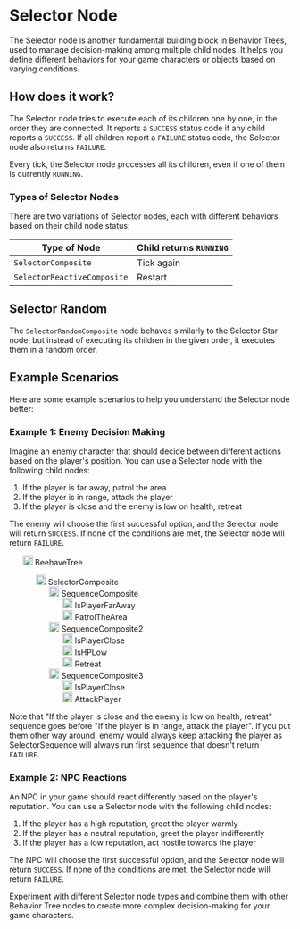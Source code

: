 # Selector Node
The Selector node is another fundamental building block in Behavior Trees, used to manage decision-making among multiple child nodes. It helps you define different behaviors for your game characters or objects based on varying conditions.

## How does it work?
The Selector node tries to execute each of its children one by one, in the order they are connected. It reports a `SUCCESS` status code if any child reports a `SUCCESS`. If all children report a `FAILURE` status code, the Selector node also returns `FAILURE`.

Every tick, the Selector node processes all its children, even if one of them is currently `RUNNING`.

### Types of Selector Nodes
There are two variations of Selector nodes, each with different behaviors based on their child node status:

Type of Node | Child returns `RUNNING`
-------------|-------------------------
`SelectorComposite` | Tick again
`SelectorReactiveComposite` | Restart

## Selector Random
The `SelectorRandomComposite` node behaves similarly to the Selector Star node, but instead of executing its children in the given order, it executes them in a random order.

## Example Scenarios
Here are some example scenarios to help you understand the Selector node better:

### Example 1: Enemy Decision Making
Imagine an enemy character that should decide between different actions based on the player's position. You can use a Selector node with the following child nodes:

1. If the player is far away, patrol the area
2. If the player is in range, attack the player
3. If the player is close and the enemy is low on health, retreat

The enemy will choose the first successful option, and the Selector node will return `SUCCESS`. If none of the conditions are met, the Selector node will return `FAILURE`.

<ul style="list-style: none;">
    <li>
        <img src="assets/icons/tree.svg" width="18px"/>
        BeehaveTree
    </li>
    <ul style="list-style: none;">
        <li>
            <a href="#/manual/selector?id=selector-node"><img src="assets/icons/selector.svg" width="18px"/></a>
            SelectorComposite
        </li>
        <li>
            <ul style="list-style: none;">
                <li>
                    <a href="#/manual/sequence?id=sequence-node"><img src="assets/icons/sequence.svg" width="18px"/></a>
                    SequenceComposite
                </li>
                <li>
                    <ul style="list-style: none;">
                        <li>
                            <a href="#/manual/condition_leaf?id=condition-leaf"><img src="assets/icons/condition.svg" width="18px"/></a>
                            IsPlayerFarAway
                        </li>
                        <li>
                            <a href="#/manual/action_leaf?id=action-leaf-node"><img src="assets/icons/action.svg" width="18px"/></a>
                            PatrolTheArea
                        </li>
                    </ul>
                </li>
            </ul>
        </li>
        <li>
            <ul style="list-style: none;">
                <li>
                    <a href="#/manual/sequence?id=sequence-node"><img src="assets/icons/sequence.svg" width="18px"/></a>
                    SequenceComposite2
                </li>
                <li>
                    <ul style="list-style: none;">
                        <li>
                            <a href="#/manual/condition_leaf?id=condition-leaf"><img src="assets/icons/condition.svg" width="18px"/></a>
                            IsPlayerClose
                        </li>
                        <li>
                            <a href="#/manual/condition_leaf?id=condition-leaf"><img src="assets/icons/condition.svg" width="18px"/></a>
                            IsHPLow
                        </li>
                        <li>
                            <a href="#/manual/action_leaf?id=action-leaf-node"><img src="assets/icons/action.svg" width="18px"/></a>
                            Retreat
                        </li>
                    </ul>
                </li>
            </ul>
        </li>
        <li>
            <ul style="list-style: none;">
                <li>
                    <a href="#/manual/sequence?id=sequence-node"><img src="assets/icons/sequence.svg" width="18px"/></a>
                    SequenceComposite3
                </li>
                <li>
                    <ul style="list-style: none;">
                        <li>
                            <a href="#/manual/condition_leaf?id=condition-leaf"><img src="assets/icons/condition.svg" width="18px"/></a>
                            IsPlayerClose
                        </li>
                        <li>
                            <a href="#/manual/action_leaf?id=action-leaf-node"><img src="assets/icons/action.svg" width="18px"/></a>
                            AttackPlayer
                        </li>
                    </ul>
                </li>
            </ul>
        </li>
    </ul>
</ul>

Note that "If the player is close and the enemy is low on health, retreat" sequence goes before "If the player is in range, attack the player". If you put them other way around, enemy would always keep attacking the player as SelectorSequence will always run first sequence that doesn't return `FAILURE`.

### Example 2: NPC Reactions
An NPC in your game should react differently based on the player's reputation. You can use a Selector node with the following child nodes:

1. If the player has a high reputation, greet the player warmly
2. If the player has a neutral reputation, greet the player indifferently
3. If the player has a low reputation, act hostile towards the player

The NPC will choose the first successful option, and the Selector node will return `SUCCESS`. If none of the conditions are met, the Selector node will return `FAILURE`.

Experiment with different Selector node types and combine them with other Behavior Tree nodes to create more complex decision-making for your game characters.
